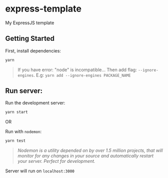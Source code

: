 # express-template
My ExpressJS template

## Getting Started

First, install dependencies:

```bash
yarn
```

> If you have error: "node" is incompatible... Then add flag:
> `--ignore-engines`. E.g: `yarn add --ignore-engines PACKAGE_NAME`

## Run server:

Run the development server:

```bash
yarn start
```

OR

Run with `nodemon`:

```bash
yarn test
```

> *Nodemon is a utility depended on by over 1.5 million projects, that will
> monitor for any changes in your source and automatically restart your server.
> Perfect for development.*

Server will run on `localhost:3000`
